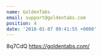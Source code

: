 ```yaml
---
name: GoldenTabs
email: support@goldentabs.com
position: 4
date: '2018-01-07 09:41:55 +0000'
---
```

8q7CdQ https://goldentabs.com/ 